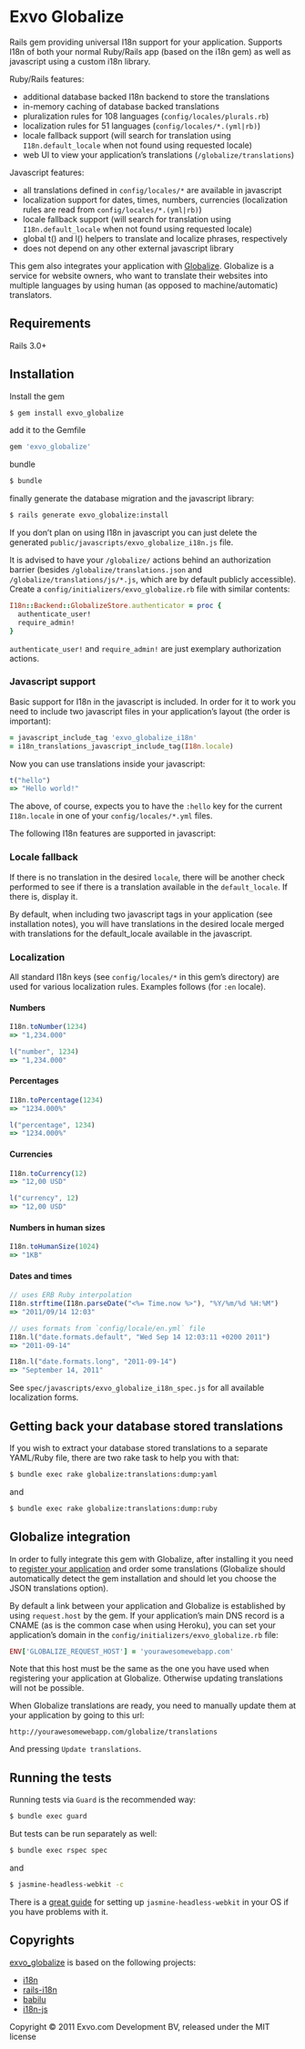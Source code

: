 # Exvo Globalize

Rails gem providing universal I18n support for your application. Supports I18n of both your normal Ruby/Rails app (based on the i18n gem) as well as javascript using a custom i18n library.

Ruby/Rails features:

* additional database backed I18n backend to store the translations
* in-memory caching of database backed translations
* pluralization rules for 108 languages (`config/locales/plurals.rb`)
* localization rules for 51 languages (`config/locales/*.(yml|rb)`)
* locale fallback support (will search for translation using `I18n.default_locale` when not found using requested locale)
* web UI to view your application’s translations (`/globalize/translations`)

Javascript features:

* all translations defined in `config/locales/*` are available in javascript
* localization support for dates, times, numbers, currencies (localization rules are read from `config/locales/*.(yml|rb)`)
* locale fallback support (will search for translation using `I18n.default_locale` when not found using requested locale)
* global t() and l() helpers to translate and localize phrases, respectively
* does not depend on any other external javascript library


This gem also integrates your application with [Globalize](http://store.exvo.com/apps/shops/globalize/items/globalize-125). Globalize is a service for website owners, who want to translate their websites into multiple languages by using human (as opposed to machine/automatic) translators.



## Requirements

Rails 3.0+



## Installation

Install the gem

```bash
$ gem install exvo_globalize
```

add it to the Gemfile

```ruby
gem 'exvo_globalize'
```

bundle

```bash
$ bundle
```

finally generate the database migration and the javascript library:

```bash
$ rails generate exvo_globalize:install
```

If you don’t plan on using I18n in javascript you can just delete the generated `public/javascripts/exvo_globalize_i18n.js` file.


It is advised to have your `/globalize/` actions behind an authorization barrier (besides `/globalize/translations.json` and `/globalize/translations/js/*.js`, which are by default publicly accessible).
Create a `config/initializers/exvo_globalize.rb` file with similar contents:

```ruby
I18n::Backend::GlobalizeStore.authenticator = proc {
  authenticate_user!
  require_admin!
}
```

`authenticate_user!` and `require_admin!` are just exemplary authorization actions.



### Javascript support

Basic support for I18n in the javascript is included. In order for it to work you need to include two javascript files in your application’s layout (the order is important):

```ruby
= javascript_include_tag 'exvo_globalize_i18n'
= i18n_translations_javascript_include_tag(I18n.locale)
```


Now you can use translations inside your javascript:

```js
t("hello")
=> "Hello world!"
```

The above, of course, expects you to have the `:hello` key for the current `I18n.locale` in one of your `config/locales/*.yml` files.


The following I18n features are supported in javascript:


### Locale fallback

If there is no translation in the desired `locale`, there will be another check performed to see if there is a translation available in the `default_locale`. If there is, display it.

By default, when including two javascript tags in your application (see installation notes), you will have translations in the desired locale merged with translations for the default_locale available in the javascript.


### Localization

All standard I18n keys (see `config/locales/*` in this gem’s directory) are used for various localization rules. Examples follows (for `:en` locale).


#### Numbers

```js
I18n.toNumber(1234)
=> "1,234.000"

l("number", 1234)
=> "1,234.000"
```

#### Percentages

```js
I18n.toPercentage(1234)
=> "1234.000%"

l("percentage", 1234)
=> "1234.000%"
```

#### Currencies

```js
I18n.toCurrency(12)
=> "12,00 USD"

l("currency", 12)
=> "12,00 USD"
```


#### Numbers in human sizes

```js
I18n.toHumanSize(1024)
=> "1KB"
```


#### Dates and times

```js
// uses ERB Ruby interpolation
I18n.strftime(I18n.parseDate("<%= Time.now %>"), "%Y/%m/%d %H:%M")
=> "2011/09/14 12:03"

// uses formats from `config/locale/en.yml` file
I18n.l("date.formats.default", "Wed Sep 14 12:03:11 +0200 2011")
=> "2011-09-14"

I18n.l("date.formats.long", "2011-09-14")
=> "September 14, 2011"
```

See `spec/javascripts/exvo_globalize_i18n_spec.js` for all available localization forms.



## Getting back your database stored translations

If you wish to extract your database stored translations to a separate YAML/Ruby file, there are two rake task to help you with that:

```bash
$ bundle exec rake globalize:translations:dump:yaml
```

and

```bash
$ bundle exec rake globalize:translations:dump:ruby
```



## Globalize integration

In order to fully integrate this gem with Globalize, after installing it you need to [register your application](http://store.exvo.com/apps/shops/globalize/items/globalize-125) and order some translations (Globalize should automatically detect the gem installation and should let you choose the JSON translations option).

By default a link between your application and Globalize is established by using `request.host` by the gem. If your application’s main DNS record is a CNAME (as is the common case when using Heroku), you can set your application’s domain in the `config/initializers/exvo_globalize.rb` file:

```ruby
ENV['GLOBALIZE_REQUEST_HOST'] = 'yourawesomewebapp.com'
```

Note that this host must be the same as the one you have used when registering your application at Globalize. Otherwise updating translations will not be possible.


When Globalize translations are ready, you need to manually update them at your application by going to this url:

```
http://yourawesomewebapp.com/globalize/translations
```

And pressing `Update translations`.



## Running the tests

Running tests via `Guard` is the recommended way:

```bash
$ bundle exec guard
```

But tests can be run separately as well:

```bash
$ bundle exec rspec spec
```

and

```bash
$ jasmine-headless-webkit -c
```

There is a [great guide](http://johnbintz.github.com/jasmine-headless-webkit/) for setting up `jasmine-headless-webkit` in your OS if you have problems with it.



## Copyrights

[exvo_globalize](https://github.com/Exvo/exvo_globalize/) is based on the following projects:

* [i18n](https://github.com/svenfuchs/i18n)
* [rails-i18n](https://github.com/svenfuchs/rails-i18n/)
* [babilu](https://github.com/toretore/babilu)
* [i18n-js](https://github.com/spider-network/i18n-js)


Copyright © 2011 Exvo.com Development BV, released under the MIT license

